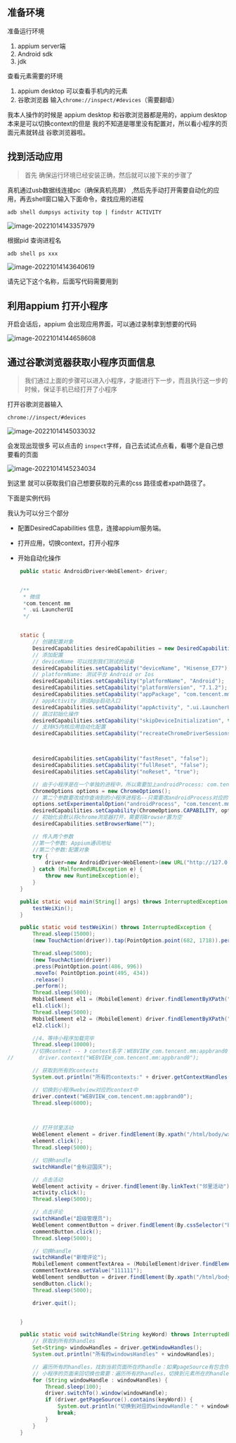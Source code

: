 ## 准备环境

准备运行环境

1. appium server端
2. Android sdk
3. jdk

查看元素需要的环境

1. appium desktop 可以查看手机内的元素
2. 谷歌浏览器 输入`chrome://inspect/#devices`（需要翻墙）



我本人操作的时候是 appium desktop 和谷歌浏览器都是用的，appium desktop 本来是可以切换context的但是 我的不知道是哪里没有配置对，所以看小程序的页面元素就转战 谷歌浏览器啦。



## 找到活动应用

> 首先 确保运行环境已经安装正确，然后就可以接下来的步骤了

真机通过usb数据线连接pc（确保真机亮屏） ,然后先手动打开需要自动化的应用，再去shell窗口输入下面命令，查找应用的进程

```sh
adb shell dumpsys activity top | findstr ACTIVITY
```

![image-20221014143357979](https://img.ggball.top/img/image-20221014143357979.png?picGo)

根据pid 查询进程名

```sh
adb shell ps xxx
```

![image-20221014143640619](https://img.ggball.top/img/image-20221014143640619.png?picGo)

请先记下这个名称，后面写代码需要用到



## 利用appium 打开小程序

开启会话后，appium 会出现应用界面，可以通过录制拿到想要的代码

![image-20221014144658608](https://img.ggball.top/img/image-20221014144658608.png?picGo)

## 通过谷歌浏览器获取小程序页面信息

> 我们通过上面的步骤可以进入小程序，才能进行下一步，而且执行这一步的时候，保证手机已经打开了小程序

打开谷歌浏览器输入

```sh
chrome://inspect/#devices
```

![image-20221014145033032](https://img.ggball.top/img/image-20221014145033032.png?picGo)

会发现出现很多 可以点击的 `inspect`字样，自己去试试点点看，看哪个是自己想要看的页面

![image-20221014145234034](https://img.ggball.top/img/image-20221014145234034.png?picGo)

到这里 就可以获取我们自己想要获取的元素的css 路径或者xpath路径了。



下面是实例代码

我认为可以分三个部分

- 配置DesiredCapabilities 信息，连接appium服务端。

- 打开应用，切换context，打开小程序

- 开始自动化操作

```java
    public static AndroidDriver<WebElement> driver;


    /**
     * 微信
     *com.tencent.mm
     * .ui.LauncherUI
     */


    static {
        // 创建配置对象
        DesiredCapabilities desiredCapabilities = new DesiredCapabilities();
        // 添加配置
        // deviceName 可以找到我们测试的设备
        desiredCapabilities.setCapability("deviceName", "Hisense_E77");
        // platformName: 测试平台 Android or Ios
        desiredCapabilities.setCapability("platformName", "Android");
        desiredCapabilities.setCapability("platformVersion", "7.1.2");
        desiredCapabilities.setCapability("appPackage", "com.tencent.mm");
        // appActivity 测试App启动入口
        desiredCapabilities.setCapability("appActivity", ".ui.LauncherUI");
        // 跳过初始化操作
        desiredCapabilities.setCapability("skipDeviceInitialization", true);
        // 支持X5内核应用自动化配置
        desiredCapabilities.setCapability("recreateChromeDriverSessions", true);



        desiredCapabilities.setCapability("fastReset", "false");
        desiredCapabilities.setCapability("fullReset", "false");
        desiredCapabilities.setCapability("noReset", "true");

        // 由于小程序是在一个单独的进程中，所以需要加上androidProcess: com.tencent.mm:appbrand0
        ChromeOptions options = new ChromeOptions();
        // 第二个参数要改成你查询到的小程序进程名--只需要改androidProcess对应的值-查询到的微信小程序的进程名
        options.setExperimentalOption("androidProcess", "com.tencent.mm:appbrand0");
        desiredCapabilities.setCapability(ChromeOptions.CAPABILITY, options);
        // 初始化会默认将chrome浏览器打开，需要将Browser置为空
        desiredCapabilities.setBrowserName("");

        // 传入两个参数
        //第一个参数: Appium通讯地址
        //第二个参数:配置对象
        try {
            driver=new AndroidDriver<WebElement>(new URL("http://127.0.0.1:4723/wd/hub"),desiredCapabilities);
        } catch (MalformedURLException e) {
            throw new RuntimeException(e);
        }
    }

    public static void main(String[] args) throws InterruptedException {
        testWeiXin();
    }

    public static void testWeiXin() throws InterruptedException {
        Thread.sleep(15000);
        (new TouchAction(driver)).tap(PointOption.point(682, 1718)).perform();

        Thread.sleep(5000);
        (new TouchAction(driver))
        .press(PointOption.point(486, 996))
        .moveTo( PointOption.point(495, 434))
        .release()
        .perform();
        Thread.sleep(5000);
        MobileElement el1 = (MobileElement) driver.findElementByXPath("//android.widget.FrameLayout[@content-desc=\"当前所在页面,与的聊天\"]/android.widget.FrameLayout/android.widget.LinearLayout/android.widget.FrameLayout/android.view.ViewGroup/android.widget.FrameLayout[1]/android.widget.FrameLayout/android.widget.FrameLayout/com.tencent.mm.ui.mogic.WxViewPager/android.widget.FrameLayout/android.widget.RelativeLayout/android.widget.ListView/android.widget.LinearLayout[9]/android.widget.LinearLayout/android.widget.LinearLayout[1]/android.widget.LinearLayout/android.widget.LinearLayout/android.widget.LinearLayout/android.widget.LinearLayout/android.widget.LinearLayout/android.widget.TextView");
        el1.click();
        Thread.sleep(5000);
        MobileElement el2 = (MobileElement) driver.findElementByXPath("//android.widget.FrameLayout[@content-desc=\"当前所在页面,小程序\"]/android.widget.FrameLayout/android.widget.FrameLayout/android.widget.LinearLayout/android.widget.FrameLayout/android.view.ViewGroup/android.widget.FrameLayout[2]/android.widget.FrameLayout[1]/android.support.v7.widget.RecyclerView/android.widget.RelativeLayout[1]/android.widget.LinearLayout/android.widget.LinearLayout/android.widget.FrameLayout/android.widget.TextView");
        el2.click();

        //4、等待小程序加载完毕
        Thread.sleep(10000);
        //切换context -- 》 context名字：WEBVIEW_com.tencent.mm:appbrand0
//        driver.context("WEBVIEW_com.tencent.mm:appbrand0");

        // 获取到所有的contexts
        System.out.println("所有的contexts:" + driver.getContextHandles());

        // 切换到小程序webview对应的context中
        driver.context("WEBVIEW_com.tencent.mm:appbrand0");
        Thread.sleep(6000);



        // 打开邻里活动
        WebElement element = driver.findElement(By.xpath("/html/body/wx-view/wx-view/wx-h-mescroll-uni/wx-mescroll-uni/wx-view/wx-scroll-view/div/div[1]/div/wx-view/wx-view/wx-view[2]/wx-aplication-tabs/wx-view/wx-view/wx-view[2]/wx-view/wx-u-icon/wx-view/wx-image/div"));
        element.click();
        Thread.sleep(5000);

        // 切换handle
        switchHandle("金秋迎国庆");

        // 点击活动
        WebElement activity = driver.findElement(By.linkText("邻里活动"));
        activity.click();
        Thread.sleep(5000);

        // 点击评论
        switchHandle("超级管理员");
        WebElement commentButton = driver.findElement(By.cssSelector("body > wx-view > wx-view.btn.data-v-b5c4fe52 > wx-u-button.btn-comment.data-v-b5c4fe52 > wx-button"));
        commentButton.click();
        Thread.sleep(5000);

        // 切换handle
        switchHandle("新增评论");
        MobileElement commentTextArea = (MobileElement)driver.findElement(By.xpath("/html/body/wx-view/wx-view[1]/wx-u-field/wx-view/wx-view/wx-view[2]/wx-view[1]/wx-textarea"));
        commentTextArea.setValue("111111");
        WebElement sendButton = driver.findElement(By.xpath("/html/body/wx-view/wx-view[2]/wx-u-button[2]/wx-button"));
        sendButton.click();
        Thread.sleep(5000);

        driver.quit();


    }

    public static void switchHandle(String keyWord) throws InterruptedException {
        // 获取到所有的handles
        Set<String> windowHandles = driver.getWindowHandles();
        System.out.println("所有的windowsHandles" + windowHandles);

        // 遍历所有的handles，找到当前页面所在的handle：如果pageSource有包含你想要的元素，就是所要找的handle
        // 小程序的页面来回切换也需要：遍历所有的handles，切换到元素所在的handle
        for (String windowHandle : windowHandles) {
            Thread.sleep(100);
            driver.switchTo().window(windowHandle);
            if (driver.getPageSource().contains(keyWord)) {
                System.out.println("切换到对应的windowHandle：" + windowHandle);
                break;
            }
        }
    }
```

